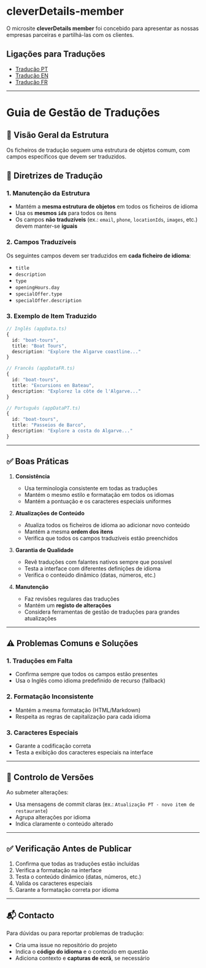 # cleverDetails-member

O microsite **cleverDetails member** foi concebido para apresentar as nossas empresas parceiras e partilhá-las com os clientes.

## Ligações para Traduções

- [Tradução PT](https://github.com/RicardoDoesDev/cleverDetails-member/edit/main/my-react-app/src/data/appDataPT.ts)  
- [Tradução EN](https://github.com/RicardoDoesDev/cleverDetails-member/edit/main/my-react-app/src/data/appData.ts)  
- [Tradução FR](https://github.com/RicardoDoesDev/cleverDetails-member/edit/main/my-react-app/src/data/appDataFR.ts)

---

# Guia de Gestão de Traduções

## 📁 Visão Geral da Estrutura

Os ficheiros de tradução seguem uma estrutura de objetos comum, com campos específicos que devem ser traduzidos.

## 📝 Diretrizes de Tradução

### 1. Manutenção da Estrutura

- Mantém a **mesma estrutura de objetos** em todos os ficheiros de idioma  
- Usa os **mesmos `id`s** para todos os itens  
- Os campos **não traduzíveis** (ex.: `email`, `phone`, `locationIds`, `images`, etc.) devem manter-se **iguais**

### 2. Campos Traduzíveis

Os seguintes campos devem ser traduzidos em **cada ficheiro de idioma**:

- `title`  
- `description`  
- `type`  
- `openingHours.day`  
- `specialOffer.type`  
- `specialOffer.description`

### 3. Exemplo de Item Traduzido

```typescript
// Inglês (appData.ts)
{
  id: "boat-tours",
  title: "Boat Tours",
  description: "Explore the Algarve coastline..."
}

// Francês (appDataFR.ts)
{
  id: "boat-tours",
  title: "Excursions en Bateau",
  description: "Explorez la côte de l'Algarve..."
}

// Português (appDataPT.ts)
{
  id: "boat-tours",
  title: "Passeios de Barco",
  description: "Explore a costa do Algarve..."
}
```

---

## ✅ Boas Práticas

1. **Consistência**  
   - Usa terminologia consistente em todas as traduções  
   - Mantém o mesmo estilo e formatação em todos os idiomas  
   - Mantém a pontuação e os caracteres especiais uniformes  

2. **Atualizações de Conteúdo**  
   - Atualiza todos os ficheiros de idioma ao adicionar novo conteúdo  
   - Mantém a mesma **ordem dos itens**  
   - Verifica que todos os campos traduzíveis estão preenchidos  

3. **Garantia de Qualidade**  
   - Revê traduções com falantes nativos sempre que possível  
   - Testa a interface com diferentes definições de idioma  
   - Verifica o conteúdo dinâmico (datas, números, etc.)  

4. **Manutenção**  
   - Faz revisões regulares das traduções  
   - Mantém um **registo de alterações**  
   - Considera ferramentas de gestão de traduções para grandes atualizações

---

## ⚠️ Problemas Comuns e Soluções

### 1. Traduções em Falta  
- Confirma sempre que todos os campos estão presentes  
- Usa o Inglês como idioma predefinido de recurso (fallback)

### 2. Formatação Inconsistente  
- Mantém a mesma formatação (HTML/Markdown)  
- Respeita as regras de capitalização para cada idioma  

### 3. Caracteres Especiais  
- Garante a codificação correta  
- Testa a exibição dos caracteres especiais na interface  

---

## 🔄 Controlo de Versões

Ao submeter alterações:
- Usa mensagens de commit claras (ex.: `Atualização PT - novo item de restaurante`)  
- Agrupa alterações por idioma  
- Indica claramente o conteúdo alterado  

---

## ✅ Verificação Antes de Publicar

1. Confirma que todas as traduções estão incluídas  
2. Verifica a formatação na interface  
3. Testa o conteúdo dinâmico (datas, números, etc.)  
4. Valida os caracteres especiais  
5. Garante a formatação correta por idioma

---

## 📬 Contacto

Para dúvidas ou para reportar problemas de tradução:

- Cria uma issue no repositório do projeto  
- Indica o **código do idioma** e o conteúdo em questão  
- Adiciona contexto e **capturas de ecrã**, se necessário
